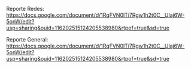 Reporte Redes: https://docs.google.com/document/d/1RqFVN0lTi7Rgw1h2t0C__Ulaj6W-5onW/edit?usp=sharing&ouid=116202515124205538980&rtpof=true&sd=true


Reporte General: https://docs.google.com/document/d/1RqFVN0lTi7Rgw1h2t0C__Ulaj6W-5onW/edit?usp=sharing&ouid=116202515124205538980&rtpof=true&sd=true
